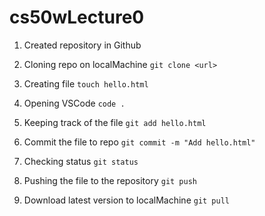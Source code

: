 # cs50wLecture0

1. Created repository in Github
2. Cloning repo on localMachine
```git clone <url>```

3. Creating file
```touch hello.html```

4. Opening VSCode
```code .```

5. Keeping track of the file
```git add hello.html```

6. Commit the file to repo
```git commit -m "Add hello.html"```

7. Checking status
```git status```

8. Pushing the file to the repository
```git push```

9. Download latest version to localMachine
```git pull```
